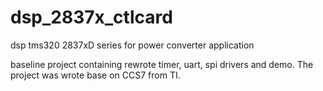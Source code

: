 # dsp_2837x_ctlcard
dsp tms320 2837xD series for power converter application

baseline project containing rewrote timer, uart, spi drivers and demo.
The project was wrote base on CCS7 from TI.
